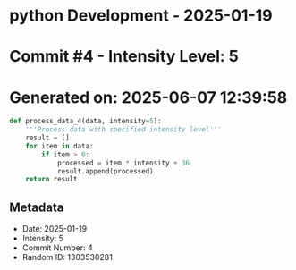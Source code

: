 ﻿# python Development - 2025-01-19
# Commit #4 - Intensity Level: 5
# Generated on: 2025-06-07 12:39:58
```python
def process_data_4(data, intensity=5):
    '''Process data with specified intensity level'''
    result = []
    for item in data:
        if item > 0:
            processed = item * intensity + 36
            result.append(processed)
    return result
```
## Metadata
- Date: 2025-01-19
- Intensity: 5
- Commit Number: 4
- Random ID: 1303530281

